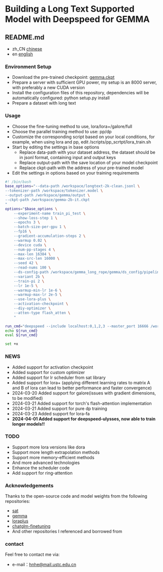 # Building a Long Text Supported Model with Deepspeed for GEMMA

## README.md
- zh_CN [chinese](https://github.com/hhnqqq/GemmaLongText/blob/main/README_ZH.md)
- en [english](https://github.com/hhnqqq/GemmaLongText/blob/main/README.md)

### Environment Setup
- Download the pre-trained checkpoint: [gemma.ckpt](https://www.kaggle.com/models/google/gemma/frameworks/pyTorch)
- Prepare a server with sufficient GPU power, my setup is an 8000 server, with preferably a new CUDA version
- Install the configuration files of this repository, dependencies will be automatically configured: python setup.py install
- Prepare a dataset with long text

### Usage
- Choose the fine-tuning method to use, lora/lora+/galore/full
- Choose the parallel training method to use: pp/dp
- Customize the corresponding script based on your local conditions, for example, when using lora and pp, edit /scripts/pp_scrtpt/lora_train.sh
- Start by editing the settings in base options
    - Replace data-path with your dataset address, the dataset should be in jsonl format, containing input and output keys
    - Replace output-path with the save location of your model checkpoint
    - Replace ckpt-path with the address of your pre-trained model
- Edit the settings in options based on your training requirements

```bash
#! /bin/bash
base_options="--data-path /workspace/longtext-2k-clean.jsonl \
--tokenizer-path /workspace/tokenizer.model \
--output-path /workspace/gemma/output \
--ckpt-path /workspace/gemma-2b-it.ckpt
"
options="$base_options \
    --experiment-name train_pi_test \
    --show-loss-step 1 \
    --epochs 3 \
    --batch-size-per-gpu 1 \
    --fp16 \
    --gradient-accumulation-steps 2 \
    --warmup 0.02 \
    --device cuda \
    --num-pp-stages 4 \
    --max-len 16384 \
    --max-src-len 16000 \
    --seed 42 \
    --read-nums 100 \
    --ds-config-path /workspace/gemma_long_rope/gemma/ds_config/pipeline.json \
    --variant 2b \
    --train-pi 2 \
    --lr 1e-5 \
    --warmup-min-lr 1e-6 \
    --warmup-max-lr 2e-5 \
    --use-lora-plus \
    --activation-checkpoint \
    --diy-optimizer \
    --atten-type flash_atten \
    "

run_cmd="deepspeed --include localhost:0,1,2,3 --master_port 16666 /workspace/gemma_long_rope/gemma/train.py ${options}"
echo ${run_cmd}
eval ${run_cmd}

set +x
```
### NEWS
- Added support for activation checkpoint
- Added support for custom optimizer
- Added support for lr scheduler from sat library
- Added support for lora+ (applying different learning rates to matrix A and B of lora can lead to better performance and faster convergence)
- 2024-03-20 Added support for galore(issues with gradient dimensions, to be modified)
- 2024-03-21 Added support for torch's flash-attention implementation
- 2024-03-21 Added support for pure dp training
- 2024-03-23 Added support for lora-fa
- <b>2024-04-01 Added support for deepspeed-ulysses, now able to train longer models!!</b>

### TODO
- Support more lora versions like dora
- Support more length extrapolation methods
- Support more memory-efficient methods
- And more advanced technologies
- Enhance the scheduler code
- Add support for ring-attention

### Acknowledgements

Thanks to the open-source code and model weights from the following repositories:
- [sat](https://github.com/THUDM/SwissArmyTransformer)
- [gemma](https://github.com/google/gemma_pytorch)
- [loraplus](https://github.com/nikhil-ghosh-berkeley/loraplus)
- [chatglm-finetuning](https://github.com/liucongg/ChatGLM-Finetuning)
- And other repositories I referenced and borrowed from

### contact

Feel free to contact me via:
- e-mail：hnhe@mail.ustc.edu.cn


